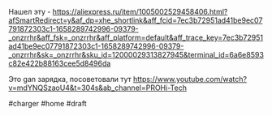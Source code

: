 Нашел эту - https://aliexpress.ru/item/1005002529458406.html?afSmartRedirect=y&af_dp=xhe_shortlink&aff_fcid=7ec3b72951ad41be9ec07791872303c1-1658289742996-09379-_onzrrhr&aff_fsk=_onzrrhr&aff_platform=default&aff_trace_key=7ec3b72951ad41be9ec07791872303c1-1658289742996-09379-_onzrrhr&sk=_onzrrhr&sku_id=12000029313827945&terminal_id=6a6e8593c82e422b88163cee5d8496da

Это gan зарядка, посоветовали тут https://www.youtube.com/watch?v=mdYNQSzaoU4&t=304s&ab_channel=PROHi-Tech

#charger #home
#draft